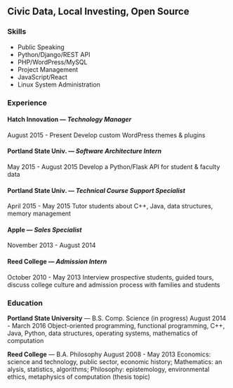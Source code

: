 ## Civic Data, Local Investing, Open Source

### Skills

- Public Speaking
- Python/Django/REST API
- PHP/WordPress/MySQL
- Project Management
- JavaScript/React
- Linux System Administration

### Experience

#### **Hatch Innovation** — *Technology Manager*August 2015 - PresentDevelop custom WordPress themes & plugins
#### **Portland State Univ.** — *Software Architecture Intern*May 2015 - August 2015Develop a Python/Flask API for student & faculty data
#### **Portland State Univ.** — *Technical Course Support Specialist*April 2015 - May 2015Tutor students about C++, Java, data structures, memory management
#### **Apple** — *Sales Specialist*
November 2013 - August 2014

#### **Reed College** — *Admission Intern*October 2010 - May 2013Interview prospective students, guided tours, discuss college culture and admission process with families and students

### Education

**Portland State University**  —  B.S. Comp. Science (in progress)August 2014 - March 2016Object-oriented programming, functional programming, C++, Java, Python, data structures, operating systems, mathematics of computation
**Reed College**  —  B.A. PhilosophyAugust 2008 - May 2013Economics: science and technology, public sector, economic history; Mathematics: an alysis, statistics, algorithms;  Philosophy: epistemology, environmental ethics, metaphysics of computation (thesis topic)
